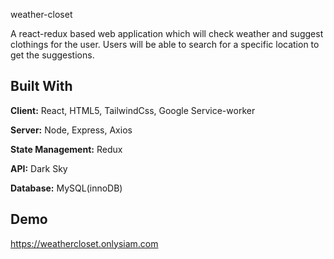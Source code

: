 weather-closet

A react-redux based web application which will check weather and suggest clothings for the user. Users will be able to search for a specific location to get the suggestions.

## Built With

**Client:** React, HTML5, TailwindCss, Google Service-worker

**Server:** Node, Express, Axios

**State Management:** Redux

**API:** Dark Sky

**Database:** MySQL(innoDB)

## Demo

https://weathercloset.onlysiam.com
